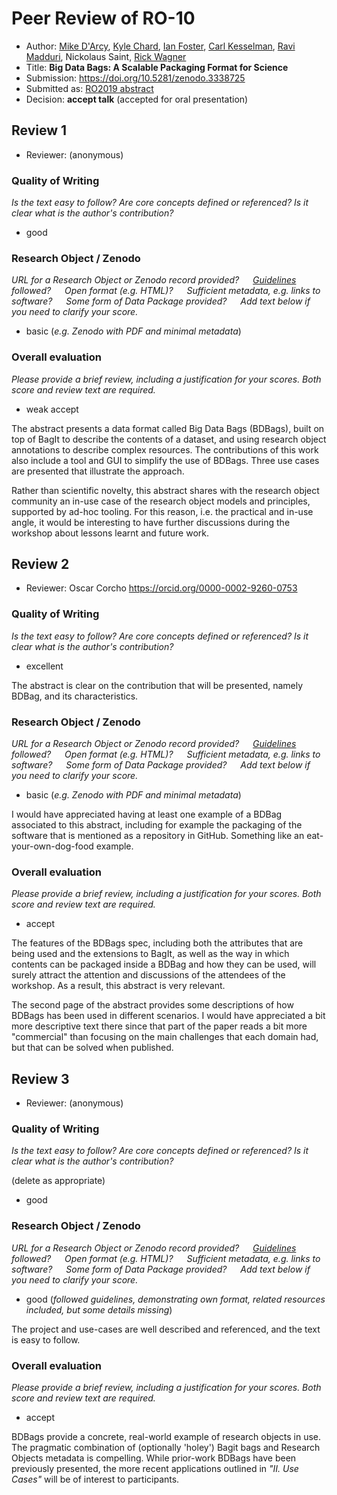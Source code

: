 # Peer Review of RO-10

* Author: [Mike D'Arcy](https://orcid.org/0000-0003-2280-917X), [Kyle Chard](https://orcid.org/0000-0002-7370-4805), [Ian Foster](https://orcid.org/0000-0003-2129-5269), [Carl Kesselman](https://orcid.org/0000-0003-0917-1562), [Ravi Madduri](https://orcid.org/0000-0003-2130-2887), Nickolaus Saint, [Rick Wagner](https://orcid.org/0000-0003-1291-5876)
* Title: **Big Data Bags: A Scalable Packaging Format for Science**
* Submission: <https://doi.org/10.5281/zenodo.3338725>
* Submitted as: [RO2019 abstract](https://researchobject.github.io/ro2019/cfp)
* Decision:	**accept talk** (accepted for oral presentation)


## Review 1

* Reviewer: (anonymous)


### Quality of Writing
_Is the text easy to follow? Are core concepts defined or referenced? 
Is it clear what is the author's contribution?_

* good

### Research Object / Zenodo

_URL for a Research Object or Zenodo record provided?
   [Guidelines](http://researchobject.org/ro2019/submitting) followed?
   Open format (e.g. HTML)?
   Sufficient metadata, e.g. links to software?
   Some form of Data Package provided?
   Add text below if you need to clarify your score._

* basic (_e.g. Zenodo with PDF and minimal metadata_)


### Overall evaluation
_Please provide a brief review, including a justification for your scores. 
Both score and  review text are required._

* weak accept

The abstract presents a data format called Big Data Bags (BDBags), built on top of BagIt to describe the contents of a dataset, and using research object annotations to describe complex resources. The contributions of this work also include a tool and GUI to simplify the use of BDBags. Three use cases are presented that illustrate the approach. 

Rather than scientific novelty, this abstract shares with the research object community an in-use case of the research object models and principles, supported by ad-hoc tooling. For this reason, i.e. the practical and in-use angle, it would be interesting to have further discussions during the workshop about lessons learnt and future work.


## Review 2

* Reviewer: Oscar Corcho <https://orcid.org/0000-0002-9260-0753>


### Quality of Writing
_Is the text easy to follow? Are core concepts defined or referenced? 
Is it clear what is the author's contribution?_

* excellent

The abstract is clear on the contribution that will be presented, namely BDBag, and its characteristics.


### Research Object / Zenodo

_URL for a Research Object or Zenodo record provided?
   [Guidelines](http://researchobject.org/ro2019/submitting) followed?
   Open format (e.g. HTML)?
   Sufficient metadata, e.g. links to software?
   Some form of Data Package provided?
   Add text below if you need to clarify your score._

* basic (_e.g. Zenodo with PDF and minimal metadata_)

I would have appreciated having at least one example of a BDBag associated to this abstract, including for example the packaging of the software that is mentioned as a repository in GitHub. Something like an eat-your-own-dog-food example.

### Overall evaluation
_Please provide a brief review, including a justification for your scores. 
Both score and  review text are required._

* accept

The features of the BDBags spec, including both the attributes that are being used and the extensions to BagIt, as well as the way in which contents can be packaged inside a BDBag and how they can be used, will surely attract the attention and discussions of the attendees of the workshop. As a result, this abstract is very relevant.

The second page of the abstract provides some descriptions of how BDBags has been used in different scenarios. I would have appreciated a bit more descriptive text there since that part of the paper reads a bit more "commercial" than focusing on the main challenges that each domain had, but that can be solved when published.

## Review 3

* Reviewer: (anonymous)


### Quality of Writing
_Is the text easy to follow? Are core concepts defined or referenced? 
Is it clear what is the author's contribution?_

(delete as appropriate)
* good

### Research Object / Zenodo

_URL for a Research Object or Zenodo record provided?
   [Guidelines](http://researchobject.org/ro2019/submitting) followed?
   Open format (e.g. HTML)?
   Sufficient metadata, e.g. links to software?
   Some form of Data Package provided?
   Add text below if you need to clarify your score._

* good (_followed guidelines, demonstrating own format, related resources included, but some details missing_)

The project and use-cases are well described and referenced, and the text is easy to follow.


### Overall evaluation
_Please provide a brief review, including a justification for your scores. 
Both score and  review text are required._
* accept

BDBags provide a concrete, real-world example of research objects in use. The pragmatic combination of (optionally 'holey') Bagit bags and Research Objects metadata is compelling. While prior-work BDBags have been previously presented, the more recent applications outlined in _"II. Use Cases"_ will be of interest to participants.